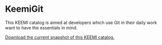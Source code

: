KeemiGit
========

This KEEMI catalog is aimed at developers which use Git in their daily work want to have the essentials in mind.

[Download the current snapshot of this KEEMI catalog.](https://github.com/PaasQ/KeemiGit/zipball/master)
